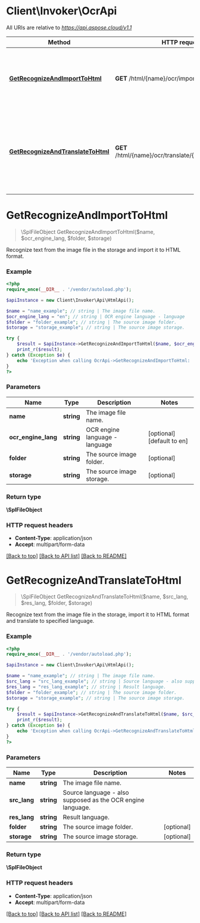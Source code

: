 # Client\Invoker\OcrApi

All URIs are relative to *https://api.aspose.cloud/v1.1*

Method | HTTP request | Description
------------- | ------------- | -------------
[**GetRecognizeAndImportToHtml**](OcrApi.md#GetRecognizeAndImportToHtml) | **GET** /html/{name}/ocr/import | Recognize text from the image file in the storage and import it to HTML format.
[**GetRecognizeAndTranslateToHtml**](OcrApi.md#GetRecognizeAndTranslateToHtml) | **GET** /html/{name}/ocr/translate/{srcLang}/{resLang} | Recognize text from the image file in the storage, import it to HTML format and translate to specified language.


# **GetRecognizeAndImportToHtml**
> \SplFileObject GetRecognizeAndImportToHtml($name, $ocr_engine_lang, $folder, $storage)

Recognize text from the image file in the storage and import it to HTML format.

### Example
```php
<?php
require_once(__DIR__ . '/vendor/autoload.php');

$apiInstance = new Client\Invoker\Api\HtmlApi();

$name = "name_example"; // string | The image file name.
$ocr_engine_lang = "en"; // string | OCR engine language - language
$folder = "folder_example"; // string | The source image folder.
$storage = "storage_example"; // string | The source image storage.

try {
    $result = $apiInstance->GetRecognizeAndImportToHtml($name, $ocr_engine_lang, $folder, $storage);
    print_r($result);
} catch (Exception $e) {
    echo 'Exception when calling OcrApi->GetRecognizeAndImportToHtml: ', $e->getMessage(), PHP_EOL;
}
?>
```

### Parameters

Name | Type | Description  | Notes
------------- | ------------- | ------------- | -------------
 **name** | **string**| The image file name. |
 **ocr_engine_lang** | **string**| OCR engine language - language | [optional] [default to en]
 **folder** | **string**| The source image folder. | [optional]
 **storage** | **string**| The source image storage. | [optional]

### Return type

**\SplFileObject**

### HTTP request headers

 - **Content-Type**: application/json
 - **Accept**: multipart/form-data

[[Back to top]](#) [[Back to API list]](../../README.md#documentation-for-api-endpoints) [[Back to README]](../../README.md)

# **GetRecognizeAndTranslateToHtml**
> \SplFileObject GetRecognizeAndTranslateToHtml($name, $src_lang, $res_lang, $folder, $storage)

Recognize text from the image file in the storage, import it to HTML format and translate to specified language.

### Example
```php
<?php
require_once(__DIR__ . '/vendor/autoload.php');

$apiInstance = new Client\Invoker\Api\HtmlApi();

$name = "name_example"; // string | The image file name.
$src_lang = "src_lang_example"; // string | Source language - also supposed as the OCR engine language.
$res_lang = "res_lang_example"; // string | Result language.
$folder = "folder_example"; // string | The source image folder.
$storage = "storage_example"; // string | The source image storage.

try {
    $result = $apiInstance->GetRecognizeAndTranslateToHtml($name, $src_lang, $res_lang, $folder, $storage);
    print_r($result);
} catch (Exception $e) {
    echo 'Exception when calling OcrApi->GetRecognizeAndTranslateToHtml: ', $e->getMessage(), PHP_EOL;
}
?>
```

### Parameters

Name | Type | Description  | Notes
------------- | ------------- | ------------- | -------------
 **name** | **string**| The image file name. |
 **src_lang** | **string**| Source language - also supposed as the OCR engine language. |
 **res_lang** | **string**| Result language. |
 **folder** | **string**| The source image folder. | [optional]
 **storage** | **string**| The source image storage. | [optional]

### Return type

**\SplFileObject**

### HTTP request headers

 - **Content-Type**: application/json
 - **Accept**: multipart/form-data

[[Back to top]](#) [[Back to API list]](../../README.md#documentation-for-api-endpoints) [[Back to README]](../../README.md)

